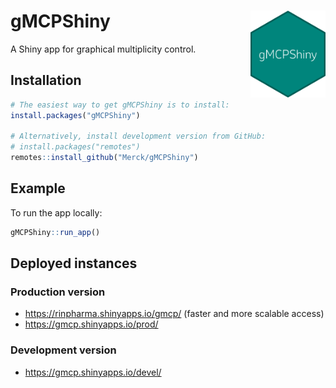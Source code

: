 # gMCPShiny <img src="man/figures/logo.png" align="right" width="120" />

<!-- badges: start -->
<!-- badges: end -->

A Shiny app for graphical multiplicity control.

## Installation

```r
# The easiest way to get gMCPShiny is to install:
install.packages("gMCPShiny")

# Alternatively, install development version from GitHub:
# install.packages("remotes")
remotes::install_github("Merck/gMCPShiny")
```

## Example

To run the app locally:

```r
gMCPShiny::run_app()
```

## Deployed instances

### Production version

- <https://rinpharma.shinyapps.io/gmcp/> (faster and more scalable access)
- <https://gmcp.shinyapps.io/prod/>

### Development version

- <https://gmcp.shinyapps.io/devel/>
